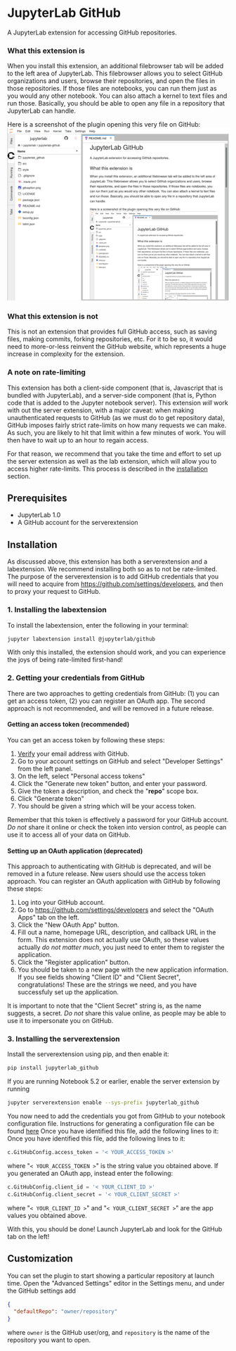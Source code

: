 # JupyterLab GitHub

A JupyterLab extension for accessing GitHub repositories.

### What this extension is

When you install this extension, an additional filebrowser tab will be added
to the left area of JupyterLab. This filebrowser allows you to select GitHub
organizations and users, browse their repositories, and open the files in those
repositories. If those files are notebooks, you can run them just as you would
any other notebook. You can also attach a kernel to text files and run those.
Basically, you should be able to open any file in a repository that JupyterLab can handle.

Here is a screenshot of the plugin opening this very file on GitHub:
![gitception](gitception.png 'Gitception')

### What this extension is not

This is not an extension that provides full GitHub access, such as
saving files, making commits, forking repositories, etc.
For it to be so, it would need to more-or-less reinvent the GitHub website,
which represents a huge increase in complexity for the extension.

### A note on rate-limiting

This extension has both a client-side component (that is, Javascript that is bundled
with JupyterLab), and a server-side component (that is, Python code that is added
to the Jupyter notebook server). This extension _will_ work with out the server extension,
with a major caveat: when making unauthenticated requests to GitHub
(as we must do to get repository data), GitHub imposes fairly strict rate-limits
on how many requests we can make. As such, you are likely to hit that limit
within a few minutes of work. You will then have to wait up to an hour to regain access.

For that reason, we recommend that you take the time and effort to set up the server
extension as well as the lab extension, which will allow you to access higher rate-limits.
This process is described in the [installation](#Installation) section.

## Prerequisites

- JupyterLab 1.0
- A GitHub account for the serverextension

## Installation

As discussed above, this extension has both a serverextension and a labextension.
We recommend installing both so as to not be rate-limited.
The purpose of the serverextension is to add GitHub credentials that you will need to acquire
from https://github.com/settings/developers, and then to proxy your request to GitHub.

### 1. Installing the labextension

To install the labextension, enter the following in your terminal:

```bash
jupyter labextension install @jupyterlab/github
```

With only this installed, the extension should work, and you can experience the joys of
being rate-limited first-hand!

### 2. Getting your credentials from GitHub

There are two approaches to getting credentials from GitHub:
(1) you can get an access token, (2) you can register an OAuth app.
The second approach is not recommended, and will be removed in a future release.

#### Getting an access token (**recommended**)

You can get an access token by following these steps:

1.  [Verify](https://help.github.com/articles/verifying-your-email-address) your email address with GitHub.
1.  Go to your account settings on GitHub and select "Developer Settings" from the left panel.
1.  On the left, select "Personal access tokens"
1.  Click the "Generate new token" button, and enter your password.
1.  Give the token a description, and check the "**repo**" scope box.
1.  Click "Generate token"
1.  You should be given a string which will be your access token.

Remember that this token is effectively a password for your GitHub account.
_Do not_ share it online or check the token into version control,
as people can use it to access all of your data on GitHub.

#### Setting up an OAuth application (**deprecated**)

This approach to authenticating with GitHub is deprecated, and will be removed in a future release.
New users should use the access token approach.
You can register an OAuth application with GitHub by following these steps:

1.  Log into your GitHub account.
1.  Go to https://github.com/settings/developers and select the "OAuth Apps" tab on the left.
1.  Click the "New OAuth App" button.
1.  Fill out a name, homepage URL, description, and callback URL in the form.
    This extension does not actually use OAuth, so these values actually _do not matter much_,
    you just need to enter them to register the application.
1.  Click the "Register application" button.
1.  You should be taken to a new page with the new application information.
    If you see fields showing "Client ID" and "Client Secret", congratulations!
    These are the strings we need, and you have successfuly set up the application.

It is important to note that the "Client Secret" string is, as the name suggests, a secret.
_Do not_ share this value online, as people may be able to use it to impersonate you on GitHub.

### 3. Installing the serverextension

Install the serverextension using pip, and then enable it:

```bash
pip install jupyterlab_github
```

If you are running Notebook 5.2 or earlier, enable the server extension by running

```bash
jupyter serverextension enable --sys-prefix jupyterlab_github
```

You now need to add the credentials you got from GitHub
to your notebook configuration file. Instructions for generating a configuration
file can be found [here](http://jupyter-notebook.readthedocs.io/en/stable/config_overview.html#configure-nbserver)
Once you have identified this file, add the following lines to it:
Once you have identified this file, add the following lines to it:

```python
c.GitHubConfig.access_token = '< YOUR_ACCESS_TOKEN >'
```

where "`< YOUR_ACCESS_TOKEN >`" is the string value you obtained above.
If you generated an OAuth app, instead enter the following:

```python
c.GitHubConfig.client_id = '< YOUR_CLIENT_ID >'
c.GitHubConfig.client_secret = '< YOUR_CLIENT_SECRET >'
```

where "`< YOUR_CLIENT_ID >`" and "`< YOUR_CLIENT_SECRET >`" are the app values you obtained above.

With this, you should be done! Launch JupyterLab and look for the GitHub tab on the left!

## Customization

You can set the plugin to start showing a particular repository at launch time.
Open the "Advanced Settings" editor in the Settings menu,
and under the GitHub settings add

```json
{
  "defaultRepo": "owner/repository"
}
```

where `owner` is the GitHub user/org,
and `repository` is the name of the repository you want to open.
